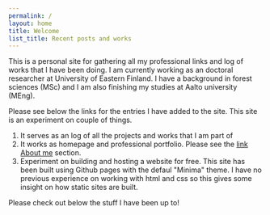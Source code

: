 ```yaml
---
permalink: /
layout: home
title: Welcome
list_title: Recent posts and works
---
```


This is a personal site for gathering all my professional links and log of works that I have been doing. I am currently working as an doctoral researcher at University of Eastern Finland. I have a background in forest sciences (MSc) and I am also finishing my studies at Aalto university (MEng).

Please see below the links for the entries I have added to the site. This site is an experiment on couple of things. 

1. It serves as an log of all the projects and works that I am part of
2. It works as homepage and professional portfolio. Please see the [link About me](about.md) section.
3. Experiment on building and hosting a website for free. This site has been built using Github pages with the defaul "Minima" theme. I have no previous experience on working with html and css so this gives some insight on how static sites are built.

Please check out below the stuff I have been up to!
